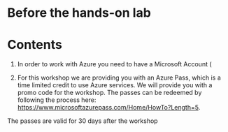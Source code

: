 # Before the hands-on lab

# Contents

1. In order to work with Azure you need to have a Microsoft Account (

2. For this workshop we are providing you with an Azure Pass, which is a time limited credit to use Azure services. We will provide you with a promo code for the workshop. The passes can be redeemed by following the process here: https://www.microsoftazurepass.com/Home/HowTo?Length=5. 

The passes are valid for 30 days after the workshop



